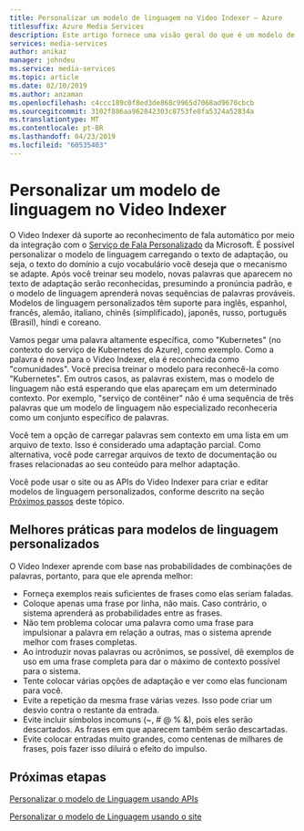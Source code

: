 ```yaml
---
title: Personalizar um modelo de linguagem no Video Indexer – Azure
titlesuffix: Azure Media Services
description: Este artigo fornece uma visão geral do que é um modelo de linguagem no Video Indexer e como personalizá-lo.
services: media-services
author: anikaz
manager: johndeu
ms.service: media-services
ms.topic: article
ms.date: 02/10/2019
ms.author: anzaman
ms.openlocfilehash: c4ccc189c0f8ed3de868c9965d7068ad9670cbcb
ms.sourcegitcommit: 3102f886aa962842303c8753fe8fa5324a52834a
ms.translationtype: MT
ms.contentlocale: pt-BR
ms.lasthandoff: 04/23/2019
ms.locfileid: "60535403"
---
```

# <a name="customize-a-language-model-with-video-indexer"></a>Personalizar um modelo de linguagem no Video Indexer

O Video Indexer dá suporte ao reconhecimento de fala automático por meio da integração com o [Serviço de Fala Personalizado](https://azure.microsoft.com/services/cognitive-services/custom-speech-service/) da Microsoft. É possível personalizar o modelo de linguagem carregando o texto de adaptação, ou seja, o texto do domínio a cujo vocabulário você deseja que o mecanismo se adapte. Após você treinar seu modelo, novas palavras que aparecem no texto de adaptação serão reconhecidas, presumindo a pronúncia padrão, e o modelo de linguagem aprenderá novas sequências de palavras prováveis. Modelos de linguagem personalizados têm suporte para inglês, espanhol, francês, alemão, italiano, chinês (simplificado), japonês, russo, português (Brasil), híndi e coreano. 

Vamos pegar uma palavra altamente específica, como "Kubernetes" (no contexto do serviço de Kubernetes do Azure), como exemplo. Como a palavra é nova para o Video Indexer, ela é reconhecida como "comunidades". Você precisa treinar o modelo para reconhecê-la como "Kubernetes". Em outros casos, as palavras existem, mas o modelo de linguagem não está esperando que elas apareçam em um determinado contexto. Por exemplo, "serviço de contêiner" não é uma sequência de três palavras que um modelo de linguagem não especializado reconheceria como um conjunto específico de palavras.

Você tem a opção de carregar palavras sem contexto em uma lista em um arquivo de texto. Isso é considerado uma adaptação parcial. Como alternativa, você pode carregar arquivos de texto de documentação ou frases relacionadas ao seu conteúdo para melhor adaptação.

Você pode usar o site ou as APIs do Video Indexer para criar e editar modelos de linguagem personalizados, conforme descrito na seção [Próximos passos](#next-steps) deste tópico.

## <a name="best-practices-for-custom-language-models"></a>Melhores práticas para modelos de linguagem personalizados

O Video Indexer aprende com base nas probabilidades de combinações de palavras, portanto, para que ele aprenda melhor:

* Forneça exemplos reais suficientes de frases como elas seriam faladas.
* Coloque apenas uma frase por linha, não mais. Caso contrário, o sistema aprenderá as probabilidades entre as frases.
* Não tem problema colocar uma palavra como uma frase para impulsionar a palavra em relação a outras, mas o sistema aprende melhor com frases completas.
* Ao introduzir novas palavras ou acrônimos, se possível, dê exemplos de uso em uma frase completa para dar o máximo de contexto possível para o sistema.
* Tente colocar várias opções de adaptação e ver como elas funcionam para você.
* Evite a repetição da mesma frase várias vezes. Isso pode criar um desvio contra o restante da entrada.
* Evite incluir símbolos incomuns (~, # @ % &), pois eles serão descartados. As frases em que aparecem também serão descartadas.
* Evite colocar entradas muito grandes, como centenas de milhares de frases, pois fazer isso diluirá o efeito do impulso.

## <a name="next-steps"></a>Próximas etapas

[Personalizar o modelo de Linguagem usando APIs](customize-language-model-with-api.md)

[Personalizar o modelo de Linguagem usando o site](customize-language-model-with-website.md)
